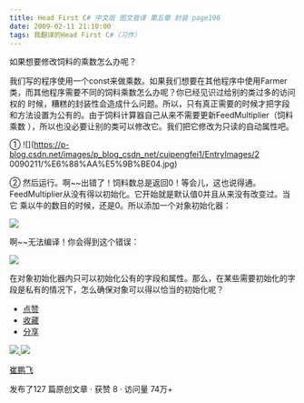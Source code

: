```yaml
---
title: Head First C# 中文版 图文皆译 第五章 封装 page196
date: 2009-02-11 21:10:00
tags: 我翻译的Head First C#（习作）
---
```

如果想要修改饲料的乘数怎么办呢？

我们写的程序使用一个const来做乘数。如果我们想要在其他程序中使用Farmer类，而其他程序需要不同的饲料乘数怎么办呢？你已经见识过给别的类过多的访问权的
时候，糟糕的封装性会造成什么问题。所以，只有真正需要的时候才把字段和方法设置为公有的。由于饲料计算器自己从来不需要更新FeedMultiplier（饲料乘数
），所以也没必要让别的类可以修改它。我们把它修改为只读的自动属性吧。

① ![](https://p-blog.csdn.net/images/p_blog_csdn_net/cuipengfei1/EntryImages/2
0090211/%E6%88%AA%E5%9B%BE04.jpg)

②  然后运行。啊~~出错了！饲料数总是返回0！等会儿，这也说得通。FeedMultiplier从没有得以初始化。它开始就是默认值0并且从来没有改变过。当它
乘以牛的数目的时候，还是0。所以添加一个对象初始化器：

![](https://p-blog.csdn.net/images/p_blog_csdn_net/cuipengfei1/EntryImages/20090211/%E6%88%AA%E5%9B%BE05.jpg)

啊~~无法编译！你会得到这个错误：

![](https://p-blog.csdn.net/images/p_blog_csdn_net/cuipengfei1/EntryImages/20090211/%E6%88%AA%E5%9B%BE06.jpg)

在对象初始化器内只可以初始化公有的字段和属性。那么，在某些需要初始化的字段是私有的情况下，怎么确保对象可以得以恰当的初始化呢？

  * [ 点赞  ](javascript:;)
  * [ 收藏  ](javascript:;)
  * [ 分享 ](javascript:;)

[ ![](https://profile.csdnimg.cn/5/2/5/3_cuipengfei1)
![](https://g.csdnimg.cn/static/user-reg-year/1x/11.png)
](https://blog.csdn.net/cuipengfei1)

[ 崔鹏飞 ](https://blog.csdn.net/cuipengfei1)

发布了127 篇原创文章  ·  获赞 8  ·  访问量 74万+

